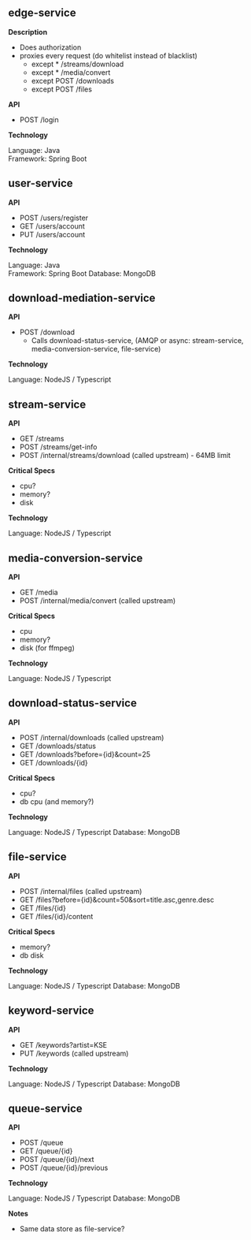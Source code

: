 

## edge-service

**Description**

* Does authorization
* proxies every request (do whitelist instead of blacklist)
    * except *     /streams/download
    * except *     /media/convert
    * except POST  /downloads
    * except POST  /files

**API**

* POST /login

**Technology**

Language: Java  
Framework: Spring Boot

## user-service

**API**

* POST /users/register
* GET  /users/account
* PUT  /users/account

**Technology**

Language: Java  
Framework: Spring Boot
Database: MongoDB

## download-mediation-service

**API**

* POST /download
    * Calls download-status-service, (AMQP or async: stream-service, media-conversion-service, file-service)

**Technology**

Language: NodeJS / Typescript

## stream-service

**API**

* GET  /streams
* POST /streams/get-info
* POST /internal/streams/download (called upstream) - 64MB limit 

**Critical Specs**

* cpu?
* memory? 
* disk 

**Technology**

Language: NodeJS / Typescript

## media-conversion-service 
 
**API**
 
* GET  /media 
* POST /internal/media/convert (called upstream)

**Critical Specs**

* cpu
* memory? 
* disk (for ffmpeg)

**Technology**

Language: NodeJS / Typescript

## download-status-service 

**API**

* POST /internal/downloads (called upstream)
* GET  /downloads/status
* GET  /downloads?before={id}&count=25
* GET  /downloads/{id}

**Critical Specs**

* cpu?
* db cpu (and memory?)

**Technology**

Language: NodeJS / Typescript
Database: MongoDB

## file-service

**API**

* POST /internal/files (called upstream)
* GET  /files?before={id}&count=50&sort=title.asc,genre.desc
* GET  /files/{id}
* GET  /files/{id}/content

**Critical Specs**

* memory? 
* db disk

**Technology**

Language: NodeJS / Typescript
Database: MongoDB

## keyword-service

**API**

* GET  /keywords?artist=KSE
* PUT  /keywords (called upstream)

**Technology**

Language: NodeJS / Typescript
Database: MongoDB

## queue-service

**API**

* POST /queue
* GET  /queue/{id} 
* POST /queue/{id}/next
* POST /queue/{id}/previous

**Technology**

Language: NodeJS / Typescript
Database: MongoDB

**Notes**

* Same data store as file-service?